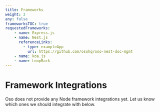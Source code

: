 ```yaml
---
title: Frameworks
weight: 3
any: false
frameworksTOC: true
requestedFrameworks:
    - name: Express.js
    - name: Nest.js
      referenceLinks:
        - type: exampleApp
          url: https://github.com/osohq/oso-nest-doc-mgmt
    - name: koa.js
    - name: LoopBack
---
```


# Framework Integrations

Oso does not provide any Node framework integrations yet. Let us know which
ones we should integrate with below.
